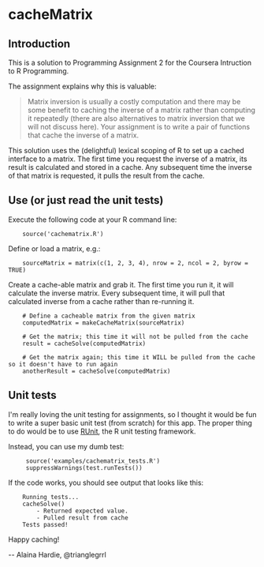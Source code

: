 # cacheMatrix

## Introduction

This is a solution to Programming Assignment 2 for the Coursera Intruction to
R Programming.

The assignment explains why this is valuable:

> Matrix inversion is usually a costly computation and there may be some
> benefit to caching the inverse of a matrix rather than computing it
> repeatedly (there are also alternatives to matrix inversion that we will
> not discuss here). Your assignment is to write a pair of functions that
> cache the inverse of a matrix.

This solution uses the (delightful) lexical scoping of R to set up a cached interface to a matrix. The first time you request the inverse of a matrix, its result is calculated and stored in a cache. Any subsequent time the inverse of that matrix is requested, it pulls the result from the cache.

## Use (or just read the unit tests)

Execute the following code at your R command line:

```
    source('cachematrix.R')
```

Define or load a matrix, e.g.:

```
    sourceMatrix = matrix(c(1, 2, 3, 4), nrow = 2, ncol = 2, byrow = TRUE)
```

Create a cache-able matrix and grab it. The first time you run it, it will calculate the inverse matrix. Every subsequent time, it will pull that calculated inverse from a cache rather than re-running it.
```
    # Define a cacheable matrix from the given matrix
    computedMatrix = makeCacheMatrix(sourceMatrix)

    # Get the matrix; this time it will not be pulled from the cache
    result = cacheSolve(computedMatrix)

    # Get the matrix again; this time it WILL be pulled from the cache so it doesn't have to run again
    anotherResult = cacheSolve(computedMatrix)
```
## Unit tests

I'm really loving the unit testing for assignments, so I thought it would be fun to write a super basic unit test (from scratch) for this app. The proper thing to do would be to use [RUnit](http://cran.r-project.org/web/packages/RUnit/index.html), the R unit testing framework.

Instead, you can use my dumb test:

```
     source('examples/cachematrix_tests.R')
     suppressWarnings(test.runTests())
```

If the code works, you should see output that looks like this:

```
    Running tests...
    cacheSolve()
        - Returned expected value.
        - Pulled result from cache
    Tests passed!
```

Happy caching!

-- Alaina Hardie, @trianglegrrl
